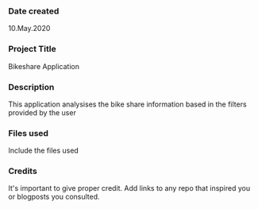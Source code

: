 ### Date created
10.May.2020

### Project Title
Bikeshare Application

### Description
This application analysises the bike share information based in the filters
provided by the user

### Files used
Include the files used

### Credits
It's important to give proper credit. Add links to any repo that inspired you or blogposts you consulted.

